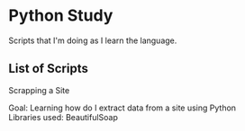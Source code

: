 # Python Study
Scripts that I'm doing as I learn the language.

## List of Scripts

Scrapping a Site

Goal: Learning how do I extract data from a site using Python  
Libraries used: BeautifulSoap
  
